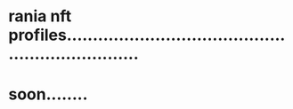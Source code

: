 # rania nft profiles...................................................................
# soon........
